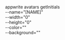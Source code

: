 appwrite avatars getInitials \
        --name="[NAME]" \
        --width="0" \
        --height="0" \
        --color="" \
        --background=""
